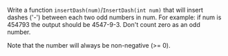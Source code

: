Write a function `insertDash(num)`/`InsertDash(int num)` that will insert dashes ('-') between each two odd numbers in num. For example: if num is 454793 the output should be 4547-9-3. Don't count zero as an odd number.

Note that the number will always be non-negative (>= 0).